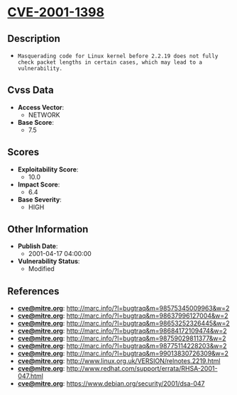 
# [CVE-2001-1398](http://marc.info/?l=bugtraq&m=98575345009963&w=2)

## Description

- `Masquerading code for Linux kernel before 2.2.19 does not fully check packet lengths in certain cases, which may lead to a vulnerability.`

## Cvss Data

- **Access Vector**:
  - NETWORK
- **Base Score**:
  - 7.5

## Scores

- **Exploitability Score**:
  - 10.0
- **Impact Score**:
  - 6.4
- **Base Severity**:
  - HIGH

## Other Information

- **Publish Date**:
  - 2001-04-17 04:00:00
- **Vulnerability Status**:
  - Modified

## References

- **cve@mitre.org**: http://marc.info/?l=bugtraq&m=98575345009963&w=2
- **cve@mitre.org**: http://marc.info/?l=bugtraq&m=98637996127004&w=2
- **cve@mitre.org**: http://marc.info/?l=bugtraq&m=98653252326445&w=2
- **cve@mitre.org**: http://marc.info/?l=bugtraq&m=98684172109474&w=2
- **cve@mitre.org**: http://marc.info/?l=bugtraq&m=98759029811377&w=2
- **cve@mitre.org**: http://marc.info/?l=bugtraq&m=98775114228203&w=2
- **cve@mitre.org**: http://marc.info/?l=bugtraq&m=99013830726309&w=2
- **cve@mitre.org**: http://www.linux.org.uk/VERSION/relnotes.2219.html
- **cve@mitre.org**: http://www.redhat.com/support/errata/RHSA-2001-047.html
- **cve@mitre.org**: https://www.debian.org/security/2001/dsa-047
